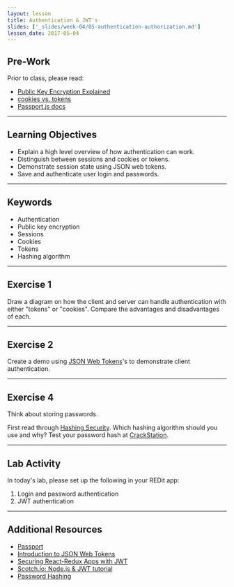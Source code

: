```yaml
---
layout: lesson
title: Authentication & JWT's
slides: ['_slides/week-04/05-authentication-authorization.md']
lesson_date: 2017-05-04
---
```


## Pre-Work

Prior to class, please read:

- [Public Key Encryption Explained](https://www.youtube.com/watch?v=3QnD2c4Xovk)
- [cookies vs. tokens](https://auth0.com/blog/cookies-vs-tokens-definitive-guide/)
- [Passport.js docs](http://passportjs.org/docs)

---

## Learning Objectives

- Explain a high level overview of how authentication can work.
- Distinguish between sessions and cookies or tokens.
- Demonstrate session state using JSON web tokens.
- Save and authenticate user login and passwords.

---

## Keywords

- Authentication
- Public key encryption
- Sessions
- Cookies
- Tokens
- Hashing algorithm

---

## Exercise 1

Draw a diagram on how the client and server can handle authentication with either "tokens" or "cookies". Compare the advantages and disadvantages of each.

---

## Exercise 2

Create a demo using [JSON Web Tokens](https://jwt.io/introduction/)'s to demonstrate client authentication.

---

## Exercise 4

Think about storing passwords.

First read through [Hashing Security](https://crackstation.net/hashing-security.htm). Which hashing algorithm should you use and why? Test your password hash at [CrackStation](https://crackstation.net/).

---

## Lab Activity

In today's lab, please set up the following in your REDit app:

1. Login and password authentication
2. JWT authentication

---

## Additional Resources

- [Passport](http://passportjs.org/)
- [Introduction to JSON Web Tokens](https://jwt.io/introduction/)
- [Securing React-Redux Apps with JWT](https://medium.com/@rajaraodv/securing-react-redux-apps-with-jwt-tokens-fcfe81356ea0#.c0ausyxc9)
- [Scotch.io: Node.js & JWT tutorial](https://scotch.io/tutorials/authenticate-a-node-js-api-with-json-web-tokens)
- [Password Hashing](https://crackstation.net/hashing-security.htm)
